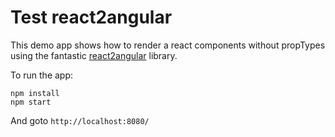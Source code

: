 # Test react2angular

This demo app shows how to render a react components without propTypes using the fantastic [react2angular](https://github.com/coatue-oss/react2angular) library.

To run the app:

```
npm install
npm start
```

And goto `http://localhost:8080/`
